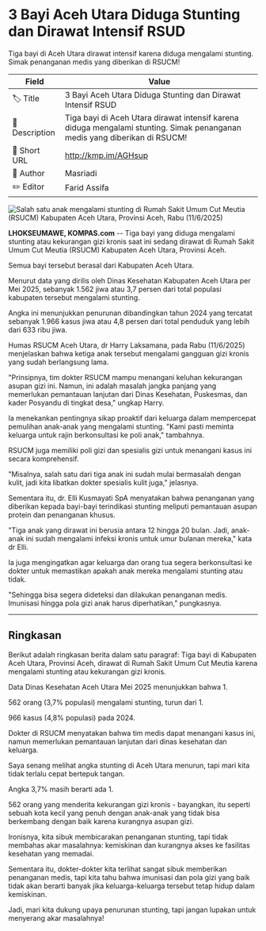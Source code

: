# 3 Bayi Aceh Utara Diduga Stunting dan Dirawat Intensif RSUD

Tiga bayi di Aceh Utara dirawat intensif karena diduga mengalami stunting. Simak penanganan medis yang diberikan di RSUCM!

| Field         | Value                                                       |
|---------------|-------------------------------------------------------------|
| 🏷️ Title       | 3 Bayi Aceh Utara Diduga Stunting dan Dirawat Intensif RSUD |
| 📝 Description | Tiga bayi di Aceh Utara dirawat intensif karena diduga mengalami stunting. Simak penanganan medis yang diberikan di RSUCM! |
| 🔗 Short URL   | http://kmp.im/AGHsup |
| 👤 Author      | Masriadi  |
| ✏️ Editor      | Farid Assifa |

![Salah satu anak mengalami stunting di Rumah Sakit Umum Cut Meutia (RSUCM) Kabupaten Aceh Utara, Provinsi Aceh, Rabu (11/6/2025)](https://asset.kompas.com/crops/UqcRwjCb_UMaZPpEhAYmX0l6DRQ=/0x0:0x0/750x500/data/photo/2025/06/11/684903e1ef2c1.jpg)

**LHOKSEUMAWE, KOMPAS.com** -- Tiga bayi yang diduga mengalami stunting atau kekurangan gizi kronis saat ini sedang dirawat di Rumah Sakit Umum Cut Meutia (RSUCM) Kabupaten Aceh Utara, Provinsi Aceh.

Semua bayi tersebut berasal dari Kabupaten Aceh Utara.

Menurut data yang dirilis oleh Dinas Kesehatan Kabupaten Aceh Utara per Mei 2025, sebanyak 1.562 jiwa atau 3,7 persen dari total populasi kabupaten tersebut mengalami stunting.

Angka ini menunjukkan penurunan dibandingkan tahun 2024 yang tercatat sebanyak 1.966 kasus jiwa atau 4,8 persen dari total penduduk yang lebih dari 633 ribu jiwa.

Humas RSUCM Aceh Utara, dr Harry Laksamana, pada Rabu (11/6/2025) menjelaskan bahwa ketiga anak tersebut mengalami gangguan gizi kronis yang sudah berlangsung lama.

"Prinsipnya, tim dokter RSUCM mampu menangani keluhan kekurangan asupan gizi ini. Namun, ini adalah masalah jangka panjang yang memerlukan pemantauan lanjutan dari Dinas Kesehatan, Puskesmas, dan kader Posyandu di tingkat desa," ungkap Harry.

Ia menekankan pentingnya sikap proaktif dari keluarga dalam mempercepat pemulihan anak-anak yang mengalami stunting. "Kami pasti meminta keluarga untuk rajin berkonsultasi ke poli anak," tambahnya.

RSUCM juga memiliki poli gizi dan spesialis gizi untuk menangani kasus ini secara komprehensif.

"Misalnya, salah satu dari tiga anak ini sudah mulai bermasalah dengan kulit, jadi kita libatkan dokter spesialis kulit juga," jelasnya.

Sementara itu, dr. Elli Kusmayati SpA menyatakan bahwa penanganan yang diberikan kepada bayi-bayi terindikasi stunting meliputi pemantauan asupan protein dan penanganan khusus.

"Tiga anak yang dirawat ini berusia antara 12 hingga 20 bulan. Jadi, anak-anak ini sudah mengalami infeksi kronis untuk umur bulanan mereka," kata dr Elli.

Ia juga mengingatkan agar keluarga dan orang tua segera berkonsultasi ke dokter untuk memastikan apakah anak mereka mengalami stunting atau tidak.

"Sehingga bisa segera dideteksi dan dilakukan penanganan medis. Imunisasi hingga pola gizi anak harus diperhatikan," pungkasnya.

---
## Ringkasan

Berikut adalah ringkasan berita dalam satu paragraf: Tiga bayi di Kabupaten Aceh Utara, Provinsi Aceh, dirawat di Rumah Sakit Umum Cut Meutia karena mengalami stunting atau kekurangan gizi kronis.

 Data Dinas Kesehatan Aceh Utara Mei 2025 menunjukkan bahwa 1.

562 orang (3,7% populasi) mengalami stunting, turun dari 1.

966 kasus (4,8% populasi) pada 2024.

 Dokter di RSUCM menyatakan bahwa tim medis dapat menangani kasus ini, namun memerlukan pemantauan lanjutan dari dinas kesehatan dan keluarga.



Saya senang melihat angka stunting di Aceh Utara menurun, tapi mari kita tidak terlalu cepat bertepuk tangan.

 Angka 3,7% masih berarti ada 1.

562 orang yang menderita kekurangan gizi kronis - bayangkan, itu seperti sebuah kota kecil yang penuh dengan anak-anak yang tidak bisa berkembang dengan baik karena kurangnya asupan gizi.

 Ironisnya, kita sibuk membicarakan penanganan stunting, tapi tidak membahas akar masalahnya: kemiskinan dan kurangnya akses ke fasilitas kesehatan yang memadai.

 Sementara itu, dokter-dokter kita terlihat sangat sibuk memberikan penanganan medis, tapi kita tahu bahwa imunisasi dan pola gizi yang baik tidak akan berarti banyak jika keluarga-keluarga tersebut tetap hidup dalam kemiskinan.

 Jadi, mari kita dukung upaya penurunan stunting, tapi jangan lupakan untuk menyerang akar masalahnya!
